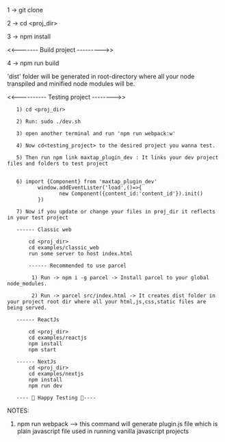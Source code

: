 
1 -> git clone <repo>

2 -> cd <proj_dir>

3 -> npm install
    
<<-------   Build project  --------->>

4 -> npm run build

'dist' folder will be generated in root-directory where all your node transpiled and minified node modules will be.

<<---------- Testing project -------->>
     
       1) cd <proj_dir>

       2) Run: sudo ./dev.sh

       3) open another terminal and run 'npm run webpack:w'

       4) Now cd<testing_project> to the desired project you wanna test.

       5) Then run npm link maxtap_plugin_dev : It links your dev project files and folders to test project


       6) import {Component} from 'maxtap_plugin_dev'
              window.addEventLister('load',()=>{
                     new Component({content_id:'content_id'}).init()
              })
       
       7) Now if you update or change your files in proj_dir it reflects in your test project

       ------ Classic web

           cd <proj_dir>
           cd examples/classic_web
           run some server to host index.html 

           ------ Recommended to use parcel 

            1) Run -> npm i -g parcel -> Install parcel to your global node_modules.
            
            2) Run -> parcel src/index.html -> It creates dist folder in your project root dir where all your html,js,css,static files are being served.
    
       ------ ReactJs

           cd <proj_dir>
           cd examples/reactjs
           npm install
           npm start
    
       ------ NextJs
           cd <proj_dir>
           cd examples/nextjs
           npm install 
           npm run dev

       ---- 🧪 Happy Testing 🧪----       

NOTES:
1) npm run webpack --> this command will generate plugin.js file which is plain javascript file used in running vanilla javascript projects